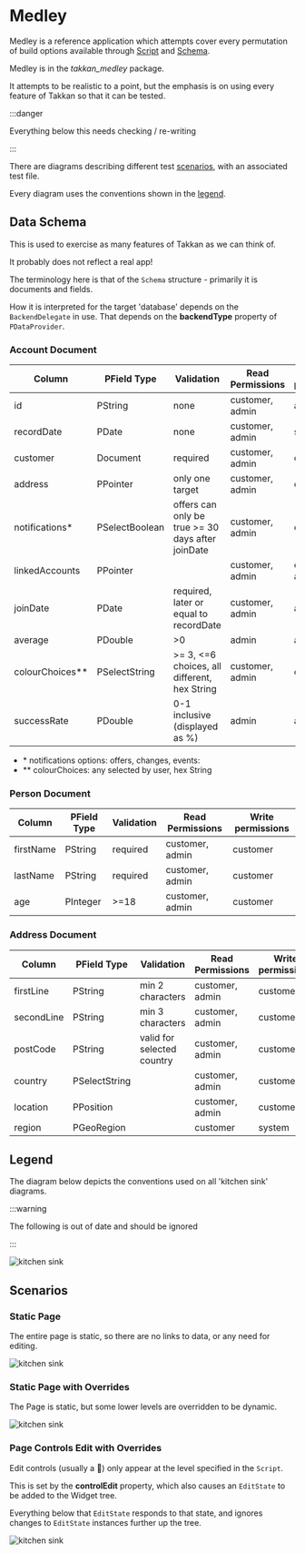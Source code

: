 # Medley

Medley is a reference application which attempts cover every permutation of build options available through [Script](../user-guide/takkan-script.md) and [Schema](../user-guide/takkan-schema.md).

Medley is in the *takkan_medley* package.

It attempts to be realistic to a point, but the emphasis is on using every feature of Takkan so that it can be tested.














:::danger

Everything below this needs checking / re-writing

:::











There are diagrams describing different test [scenarios](#scenarios), with an associated test file.

Every diagram uses the conventions shown in the [legend](#legend).

## Data Schema

This is used to exercise as many features of Takkan as we can think of.  

It probably does not reflect a real app!

The terminology here is that of the `Schema` structure - primarily it is documents and fields.

How it is interpreted for the target 'database' depends on the `BackendDelegate` in use.  That depends on the **backendType** property of `PDataProvider`.


### Account Document

| Column           | PField Type     | Validation                                        | Read Permissions | Write permissions |
|------------------|-----------------|---------------------------------------------------|------------------|-------------------|
| id               | PString         | none                                              | customer, admin  | admin             |
| recordDate       | PDate           | none                                              | customer, admin  | system            |
| customer         | Document       | required                                          | customer, admin  | customer          |
| address          | PPointer        | only one target                                   | customer, admin  | customer          |
| notifications*   | PSelectBoolean  | offers can only be true >= 30 days after joinDate | customer, admin  | customer          |
| linkedAccounts   | PPointer        |                                                   | customer, admin  | customer, admin   |
| joinDate         | PDate           | required, later or equal to recordDate            | customer, admin  | admin             |
| average          | PDouble         | >0                                                | admin            | admin             |
| colourChoices**  | PSelectString   |>= 3, <=6 choices, all different, hex String       | customer, admin  | customer          |
| successRate      | PDouble         | 0-1 inclusive (displayed as %)                    | admin            | admin             |


- \* notifications options: offers, changes, events:
- ** colourChoices: any selected by user, hex String 

### Person Document

| Column    | PField Type | Validation | Read Permissions | Write permissions |
|-----------|------------|------------|------------------|-------------------|
| firstName | PString    | required   | customer, admin  | customer          |
| lastName  | PString    | required   | customer, admin  | customer          |
| age       | PInteger   | >=18       | customer, admin  | customer          |


### Address Document

| Column     | PField Type       | Validation                 | Read Permissions | Write permissions |
|------------|------------------|----------------------------|------------------|-------------------|
| firstLine  | PString          | min 2 characters           | customer, admin  | customer          |
| secondLine | PString          | min 3 characters           | customer, admin  | customer          |
| postCode   | PString          | valid for selected country | customer, admin  | customer          |
| country    | PSelectString    |                            | customer, admin  | customer          |
| location   | PPosition        |                            | customer, admin  | customer          |
| region     | PGeoRegion       |                            | customer         | system            |
 
## Legend

The diagram below depicts the conventions used on all 'kitchen sink' diagrams.

:::warning

The following is out of date and should be ignored

:::

![kitchen sink](../images/kitchen-sink-legend.svg) 


## Scenarios

### Static Page

The entire page is static, so there are no links to data, or any need for editing.

![kitchen sink](../images/kitchen-sink-00.svg)


### Static Page with Overrides

The Page is static, but some lower levels are overridden to be dynamic.

![kitchen sink](../images/kitchen-sink-01.svg) 



### Page Controls Edit with Overrides

Edit controls (usually a :pencil:) only appear at the level specified in the `Script`.

This is set by the **controlEdit** property, which also causes an `EditState` to be added to the Widget tree.

Everything below that `EditState` responds to that state, and ignores changes to `EditState` instances further up the tree.

![kitchen sink](../images/kitchen-sink-02.svg) 